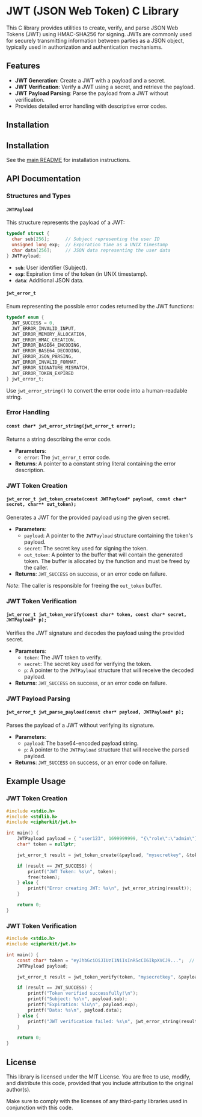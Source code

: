 # JWT (JSON Web Token) C Library

This C library provides utilities to create, verify, and parse JSON Web Tokens (JWT) using HMAC-SHA256 for signing. JWTs are commonly used for securely transmitting information between parties as a JSON object, typically used in authorization and authentication mechanisms.

## Features

- **JWT Generation**: Create a JWT with a payload and a secret.
- **JWT Verification**: Verify a JWT using a secret, and retrieve the payload.
- **JWT Payload Parsing**: Parse the payload from a JWT without verification.
- Provides detailed error handling with descriptive error codes.

## Installation

## Installation

See the [main README](../README.md) for installation instructions.

## API Documentation

### Structures and Types

#### `JWTPayload`

This structure represents the payload of a JWT:

```c
typedef struct {
  char sub[256];      // Subject representing the user ID
  unsigned long exp;  // Expiration time as a UNIX timestamp
  char data[256];     // JSON data representing the user data
} JWTPayload;
```

- **`sub`**: User identifier (Subject).
- **`exp`**: Expiration time of the token (in UNIX timestamp).
- **`data`**: Additional JSON data.

#### `jwt_error_t`

Enum representing the possible error codes returned by the JWT functions:

```c
typedef enum {
  JWT_SUCCESS = 0,
  JWT_ERROR_INVALID_INPUT,
  JWT_ERROR_MEMORY_ALLOCATION,
  JWT_ERROR_HMAC_CREATION,
  JWT_ERROR_BASE64_ENCODING,
  JWT_ERROR_BASE64_DECODING,
  JWT_ERROR_JSON_PARSING,
  JWT_ERROR_INVALID_FORMAT,
  JWT_ERROR_SIGNATURE_MISMATCH,
  JWT_ERROR_TOKEN_EXPIRED
} jwt_error_t;
```

Use `jwt_error_string()` to convert the error code into a human-readable string.

### Error Handling

#### `const char* jwt_error_string(jwt_error_t error);`

Returns a string describing the error code.

- **Parameters**:
  - `error`: The `jwt_error_t` error code.
- **Returns**: A pointer to a constant string literal containing the error description.

### JWT Token Creation

#### `jwt_error_t jwt_token_create(const JWTPayload* payload, const char* secret, char** out_token);`

Generates a JWT for the provided payload using the given secret.

- **Parameters**:
  - `payload`: A pointer to the `JWTPayload` structure containing the token's payload.
  - `secret`: The secret key used for signing the token.
  - `out_token`: A pointer to the buffer that will contain the generated token. The buffer is allocated by the function and must be freed by the caller.
- **Returns**: `JWT_SUCCESS` on success, or an error code on failure.

_Note_: The caller is responsible for freeing the `out_token` buffer.

### JWT Token Verification

#### `jwt_error_t jwt_token_verify(const char* token, const char* secret, JWTPayload* p);`

Verifies the JWT signature and decodes the payload using the provided secret.

- **Parameters**:
  - `token`: The JWT token to verify.
  - `secret`: The secret key used for verifying the token.
  - `p`: A pointer to the `JWTPayload` structure that will receive the decoded payload.
- **Returns**: `JWT_SUCCESS` on success, or an error code on failure.

### JWT Payload Parsing

#### `jwt_error_t jwt_parse_payload(const char* payload, JWTPayload* p);`

Parses the payload of a JWT without verifying its signature.

- **Parameters**:
  - `payload`: The base64-encoded payload string.
  - `p`: A pointer to the `JWTPayload` structure that will receive the parsed payload.
- **Returns**: `JWT_SUCCESS` on success, or an error code on failure.

## Example Usage

### JWT Token Creation

```c
#include <stdio.h>
#include <stdlib.h>
#include <cipherkit/jwt.h>

int main() {
    JWTPayload payload = { "user123", 1699999999, "{\"role\":\"admin\"}" };
    char* token = nullptr;

    jwt_error_t result = jwt_token_create(&payload, "mysecretkey", &token);

    if (result == JWT_SUCCESS) {
        printf("JWT Token: %s\n", token);
        free(token);
    } else {
        printf("Error creating JWT: %s\n", jwt_error_string(result));
    }

    return 0;
}
```

### JWT Token Verification

```c
#include <stdio.h>
#include <cipherkit/jwt.h>

int main() {
    const char* token = "eyJhbGciOiJIUzI1NiIsInR5cCI6IkpXVCJ9...";  // Example JWT token
    JWTPayload payload;

    jwt_error_t result = jwt_token_verify(token, "mysecretkey", &payload);

    if (result == JWT_SUCCESS) {
        printf("Token verified successfully!\n");
        printf("Subject: %s\n", payload.sub);
        printf("Expiration: %lu\n", payload.exp);
        printf("Data: %s\n", payload.data);
    } else {
        printf("JWT verification failed: %s\n", jwt_error_string(result));
    }

    return 0;
}
```

## License

This library is licensed under the MIT License.
You are free to use, modify, and distribute this code, provided that you include attribution to the original author(s).

Make sure to comply with the licenses of any third-party libraries used in conjunction with this code.
